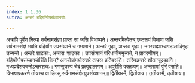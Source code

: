 ```yaml
---
index: 1.1.36
sutra: अन्तरं बहिर्योगोपसंव्यानयोः

---
```

अत्रापि पूर्वेण नित्या सर्वनामसंज्ञा प्राप्ता सा जसि विभाष्यते। अन्तरमित्येतच् छब्दरूपं विभाषा जसि सर्वनामसंज्ञं भवति बहिर्योग उपसंव्याने च गम्यमाने। अन्तरे गृहाः, अन्तरा गृहाः। नगरबाह्याश्चाण्डालादिगृहा उच्यन्ते। अन्तरे शाटकाः, अन्तराः शाटकाः। उपसंव्यानं  परिधानीयमुच्यते, न प्रावरणीयम्। बहिर्योगोपसंव्यानयोरिति किम्? अनयोर्ग्रामयोरन्तरे तापसः प्रतिवसति। तस्मिन्नन्तरे शीतान्युदकानि। मध्यप्रदेशवचनोऽन्तरशब्दः। गणसूत्रस्य चेदं प्रत्युदाहरणम्॥ अपुरीति वक्तव्यम्॥ अन्तरायां पुरि वसति॥ विभाषाप्रकरणे तीयस्य वा ङित्सु सर्वनामसंज्ञेत्युपसंख्यानम्॥ द्वितीयस्मै, द्वितीयाय। तृतीयस्मै, तृतीयाय॥